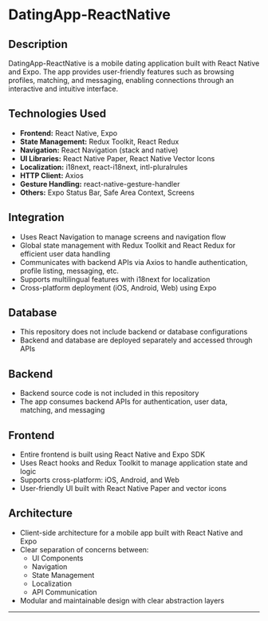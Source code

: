 # DatingApp-ReactNative

## Description
DatingApp-ReactNative is a mobile dating application built with React Native and Expo. The app provides user-friendly features such as browsing profiles, matching, and messaging, enabling connections through an interactive and intuitive interface.

## Technologies Used
- **Frontend:** React Native, Expo  
- **State Management:** Redux Toolkit, React Redux  
- **Navigation:** React Navigation (stack and native)  
- **UI Libraries:** React Native Paper, React Native Vector Icons  
- **Localization:** i18next, react-i18next, intl-pluralrules  
- **HTTP Client:** Axios  
- **Gesture Handling:** react-native-gesture-handler  
- **Others:** Expo Status Bar, Safe Area Context, Screens

## Integration
- Uses React Navigation to manage screens and navigation flow  
- Global state management with Redux Toolkit and React Redux for efficient user data handling  
- Communicates with backend APIs via Axios to handle authentication, profile listing, messaging, etc.  
- Supports multilingual features with i18next for localization  
- Cross-platform deployment (iOS, Android, Web) using Expo

## Database
- This repository does not include backend or database configurations  
- Backend and database are deployed separately and accessed through APIs

## Backend
- Backend source code is not included in this repository  
- The app consumes backend APIs for authentication, user data, matching, and messaging

## Frontend
- Entire frontend is built using React Native and Expo SDK  
- Uses React hooks and Redux Toolkit to manage application state and logic  
- Supports cross-platform: iOS, Android, and Web  
- User-friendly UI built with React Native Paper and vector icons

## Architecture
- Client-side architecture for a mobile app built with React Native and Expo  
- Clear separation of concerns between:  
  - UI Components  
  - Navigation  
  - State Management  
  - Localization  
  - API Communication  
- Modular and maintainable design with clear abstraction layers

---
